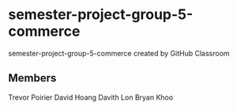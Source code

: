 # semester-project-group-5-commerce
semester-project-group-5-commerce created by GitHub Classroom

## Members
Trevor Poirier
David Hoang
Davith Lon
Bryan Khoo
